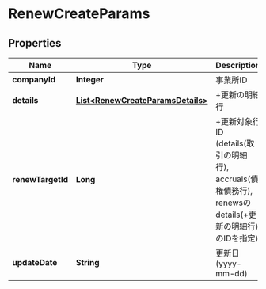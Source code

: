

# RenewCreateParams


## Properties

Name | Type | Description | Notes
------------ | ------------- | ------------- | -------------
**companyId** | **Integer** | 事業所ID | 
**details** | [**List&lt;RenewCreateParamsDetails&gt;**](RenewCreateParamsDetails.md) | +更新の明細行 | 
**renewTargetId** | **Long** | +更新対象行ID (details(取引の明細行), accruals(債権債務行), renewsのdetails(+更新の明細行)のIDを指定)  | 
**updateDate** | **String** | 更新日 (yyyy-mm-dd) | 




